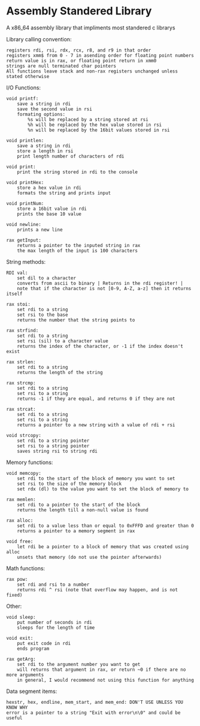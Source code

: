# Assembly Standered Library

A x86_64 assembly library that impliments most standered c librarys

Library calling convention:
    
    registers rdi, rsi, rdx, rcx, r8, and r9 in that order
    registers xmm$ from 0 - 7 in asending order for floating point numbers
    return value is in rax, or floating point return in xmm0
    strings are null terminated char pointers
    All functions leave stack and non-rax registers unchanged unless stated otherwise

I/O Functions:
    
    void printf: 
        save a string in rdi
        save the second value in rsi
        formating options:
            %s will be replaced by a string stored at rsi
            %h will be replaced by the hex value stored in rsi
            %n will be replaced by the 16bit values stored in rsi
    
    void printlen:
        save a string in rdi
        store a length in rsi
        print length number of characters of rdi

    void print:
        print the string stored in rdi to the console
    
    void printHex:
        store a hex value in rdi
        formats the string and prints input
    
    void printNum:
        store a 16bit value in rdi
        prints the base 10 value

    void newline:
        prints a new line
    
    rax getInput:
        returns a pointer to the inputed string in rax
        the max length of the input is 100 characters

String methods:
    
    RDI val:
        set dil to a character
        converts from ascii to binary | Returns in the rdi register! |
        note that if the character is not [0-9, A-Z, a-z] then it returns itself

    rax stoi:
        set rdi to a string
        set rsi to the base
        returns the number that the string points to

    rax strfind:
        set rdi to a string
        set rsi (sil) to a character value
        returns the index of the character, or -1 if the index doesn't exist
    
    rax strlen:
        set rdi to a string
        returns the length of the string
    
    rax strcmp:
        set rdi to a string
        set rsi to a string
        returns -1 if they are equal, and returns 0 if they are not
    
    rax strcat:
        set rdi to a string
        set rsi to a string
        returns a pointer to a new string with a value of rdi + rsi
    
    void strcopy:
        set rdi to a string pointer
        set rsi to a string pointer
        saves string rsi to string rdi

Memory functions:
    
    void memcopy:
        set rdi to the start of the block of memory you want to set
        set rsi to the size of the memory block
        set rdx (dl) to the value you want to set the block of memory to
    
    rax memlen:
        set rdi to a pointer to the start of the block
        returns the length till a non-null value is found
    
    rax alloc:
        set rdi to a value less than or equal to 0xFFFD and greater than 0
        returns a pointer to a memory segment in rax
    
    void free:
        let rdi be a pointer to a block of memory that was created using alloc
        unsets that memory (do not use the pointer afterwards)

Math functions: 
    
    rax pow:
        set rdi and rsi to a number
        returns rdi ^ rsi (note that overflow may happen, and is not fixed)

Other:
    
    void sleep:
        put number of seconds in rdi
        sleeps for the length of time
    
    void exit:
        put exit code in rdi
        ends program
    
    rax getArg:
        set rdi to the argument number you want to get
        will returns that argument in rax, or return ~0 if there are no more arguments
        in general, I would recommend not using this function for anything

Data segment items:
    
    hexstr, hex, endline, mem_start, and mem_end: DON'T USE UNLESS YOU KNOW WHY
    error is a pointer to a string "Exit with error\n\0" and could be useful

